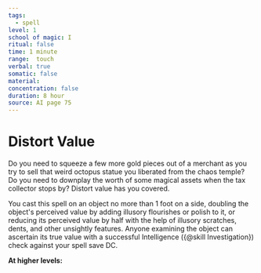 ```yaml
---
tags:
  - spell
level: 1
school of magic: I
ritual: false
time: 1 minute
range:  touch
verbal: true
somatic: false
material: 
concentration: false
duration: 8 hour
source: AI page 75
---
```

# Distort Value
Do you need to squeeze a few more gold pieces out of a merchant as you try to sell that weird octopus statue you liberated from the chaos temple? Do you need to downplay the worth of some magical assets when the tax collector stops by? Distort value has you covered.

You cast this spell on an object no more than 1 foot on a side, doubling the object's perceived value by adding illusory flourishes or polish to it, or reducing its perceived value by half with the help of illusory scratches, dents, and other unsightly features. Anyone examining the object can ascertain its true value with a successful Intelligence ({@skill Investigation}) check against your spell save DC.

**At higher levels:** 